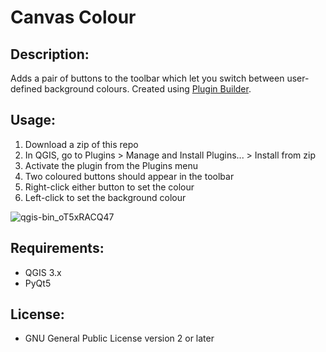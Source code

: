 # Canvas Colour

## Description:

Adds a pair of buttons to the toolbar which let you switch between user-defined background colours.
Created using [Plugin Builder](https://plugins.qgis.org/plugins/pluginbuilder/).

## Usage:

1. Download a zip of this repo
2. In QGIS, go to Plugins > Manage and Install Plugins... > Install from zip
3. Activate the plugin from the Plugins menu
4. Two coloured buttons should appear in the toolbar
5. Right-click either button to set the colour
6. Left-click to set the background colour

![qgis-bin_oT5xRACQ47](https://github.com/user-attachments/assets/ac3187a5-3aad-4db9-97a3-9dc444e019e6)


## Requirements:

- QGIS 3.x
- PyQt5

## License:

- GNU General Public License version 2 or later
